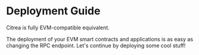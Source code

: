 # Deployment Guide

Citrea is fully EVM-compatible equivalent. 

The deployment of your EVM smart contracts and applications is as easy as changing the RPC endpoint. Let's continue by deploying some cool stuff!